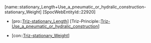 ﻿---
type: TrizContradiction
aliases:
- stationary_Length+Use_a_pneumatic_or_hydralic_construction-stationary_Weight
license: CC BY-SA 4.0
copyright: https://github.com/SpocWeb
IsDeleted: false
IsReadOnly: false
Confidential: public
tags: 
- Triz/Contradiction
---
[name::stationary_Length+Use_a_pneumatic_or_hydralic_construction-stationary_Weight]
[SpocWebEntityId::22920]
+ [pro::[Triz-stationary_Length](tech/Triz/Parameter/Triz-stationary_Length.md)]
[Triz-Principle::[Triz-Use_a_pneumatic_or_hydralic_construction](tech/Triz/Principle/Triz-Use_a_pneumatic_or_hydralic_construction.md)]
- [con::[Triz-stationary_Weight](tech/Triz/Parameter/Triz-stationary_Weight.md)]

